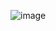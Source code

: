 ![image](https://user-images.githubusercontent.com/49552078/191178829-31a2c361-a291-4dc7-b87a-90b63f904763.png)
